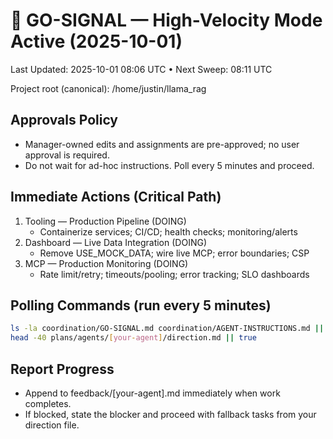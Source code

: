 # 🚀 GO-SIGNAL — High-Velocity Mode Active (2025-10-01)

Last Updated: 2025-10-01 08:06 UTC • Next Sweep: 08:11 UTC

Project root (canonical): /home/justin/llama_rag

## Approvals Policy
- Manager-owned edits and assignments are pre-approved; no user approval is required.
- Do not wait for ad-hoc instructions. Poll every 5 minutes and proceed.

## Immediate Actions (Critical Path)
1) Tooling — Production Pipeline (DOING)
   - Containerize services; CI/CD; health checks; monitoring/alerts
2) Dashboard — Live Data Integration (DOING)
   - Remove USE_MOCK_DATA; wire live MCP; error boundaries; CSP
3) MCP — Production Monitoring (DOING)
   - Rate limit/retry; timeouts/pooling; error tracking; SLO dashboards

## Polling Commands (run every 5 minutes)
```bash
ls -la coordination/GO-SIGNAL.md coordination/AGENT-INSTRUCTIONS.md || true
head -40 plans/agents/[your-agent]/direction.md || true
```

## Report Progress
- Append to feedback/[your-agent].md immediately when work completes.
- If blocked, state the blocker and proceed with fallback tasks from your direction file.
